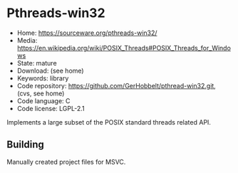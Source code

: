 # Pthreads-win32

- Home: https://sourceware.org/pthreads-win32/
- Media: https://en.wikipedia.org/wiki/POSIX_Threads#POSIX_Threads_for_Windows
- State: mature
- Download: (see home)
- Keywords: library
- Code repository: https://github.com/GerHobbelt/pthread-win32.git, (cvs, see home)
- Code language: C
- Code license: LGPL-2.1

Implements a large subset of the POSIX standard threads related API.

## Building

Manually created project files for MSVC.

